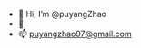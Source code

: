 - 👋 Hi, I’m @puyangZhao
- 👀 
- 📫 puyangzhao97@gmail.com

<!---
puyangZhao/puyangZhao is a ✨ special ✨ repository because its `README.md` (this file) appears on your GitHub profile.
You can click the Preview link to take a look at your changes.
--->
